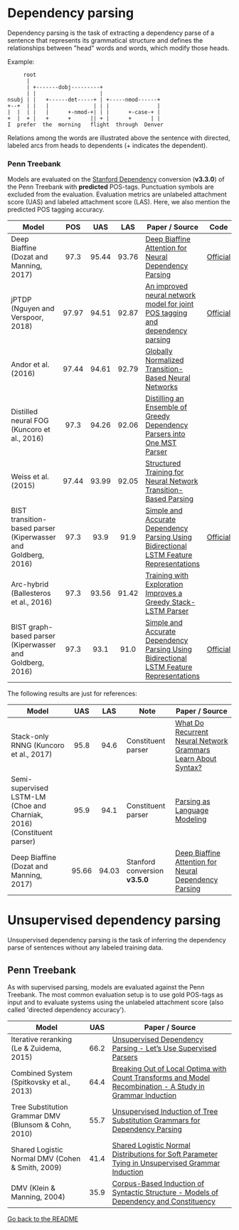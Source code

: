 # Dependency parsing

Dependency parsing is the task of extracting a dependency parse of a sentence that represents its grammatical
structure and defines the relationships between "head" words and words, which modify those heads.

Example:

```
     root
      |
      | +-------dobj---------+
      | |                    |
nsubj | |   +------det-----+ | +-----nmod------+
+--+  | |   |              | | |               |
|  |  | |   |      +-nmod-+| | |      +-case-+ |
+  |  + |   +      +      || + |      +      | |
I  prefer  the  morning   flight  through  Denver
```

Relations among the words are illustrated above the sentence with directed, labeled
arcs from heads to dependents (+ indicates the dependent).

### Penn Treebank

Models are evaluated on the [Stanford Dependency](https://nlp.stanford.edu/software/dependencies_manual.pdf)
conversion (**v3.3.0**) of the Penn Treebank with __predicted__ POS-tags. Punctuation symbols
are excluded from the evaluation. Evaluation metrics are unlabeled attachment score (UAS) and
labeled attachment score (LAS). Here, we also mention the predicted POS tagging accuracy.

| Model           | POS | UAS | LAS | Paper / Source | Code |
| ------------- | :-----: | :-----:| :-----:| --- | --- |
| Deep Biaffine (Dozat and Manning, 2017) | 97.3 | 95.44 | 93.76 | [Deep Biaffine Attention for Neural Dependency Parsing](https://arxiv.org/abs/1611.01734) | [Official](https://github.com/tdozat/Parser-v1) |
| jPTDP (Nguyen and Verspoor, 2018) | 97.97 | 94.51 | 92.87  | [An improved neural network model for joint POS tagging and dependency parsing](https://arxiv.org/abs/1807.03955) | [Official](https://github.com/datquocnguyen/jPTDP) |
| Andor et al. (2016) | 97.44 | 94.61 | 92.79 | [Globally Normalized Transition-Based Neural Networks](https://www.aclweb.org/anthology/P16-1231) | |
| Distilled neural FOG (Kuncoro et al., 2016) | 97.3 | 94.26 | 92.06 | [Distilling an Ensemble of Greedy Dependency Parsers into One MST Parser](https://arxiv.org/abs/1609.07561) | |
| Weiss et al. (2015) | 97.44 | 93.99 | 92.05 | [Structured Training for Neural Network Transition-Based Parsing](http://anthology.aclweb.org/P/P15/P15-1032.pdf) | |
| BIST transition-based parser (Kiperwasser and Goldberg, 2016) | 97.3 | 93.9 | 91.9 | [Simple and Accurate Dependency Parsing Using Bidirectional LSTM Feature Representations](https://aclweb.org/anthology/Q16-1023) | [Official](https://github.com/elikip/bist-parser/tree/master/barchybrid/src) | 
| Arc-hybrid (Ballesteros et al., 2016) | 97.3 | 93.56 | 91.42 | [Training with Exploration Improves a Greedy Stack-LSTM Parser](https://arxiv.org/abs/1603.03793) | |
| BIST graph-based parser (Kiperwasser and Goldberg, 2016) | 97.3 | 93.1 | 91.0 | [Simple and Accurate Dependency Parsing Using Bidirectional LSTM Feature Representations](https://aclweb.org/anthology/Q16-1023) | [Official](https://github.com/elikip/bist-parser/tree/master/bmstparser/src) | 

The following results are just for references:

| Model           | UAS | LAS | Note | Paper / Source |  
| ------------- | :-----:| :-----:| --- | --- | 
| Stack-only RNNG (Kuncoro et al., 2017) | 95.8 | 94.6 | Constituent parser |[What Do Recurrent Neural Network Grammars Learn About Syntax?](https://arxiv.org/abs/1611.05774) |
| Semi-supervised LSTM-LM (Choe and Charniak, 2016) (Constituent parser) | 95.9 | 94.1 | Constituent parser |[Parsing as Language Modeling](http://www.aclweb.org/anthology/D16-1257) | 
| Deep Biaffine (Dozat and Manning, 2017)   | 95.66 | 94.03 | Stanford conversion **v3.5.0** | [Deep Biaffine Attention for Neural Dependency Parsing](https://arxiv.org/abs/1611.01734) | 

# Unsupervised dependency parsing

Unsupervised dependency parsing is the task of inferring the dependency parse of sentences without any labeled training data.

## Penn Treebank

As with supervised parsing, models are evaluated against the Penn Treebank. The most common evaluation setup is to use
gold POS-tags as input and to evaluate systems using the unlabeled attachment score (also called 'directed dependency
accuracy').
  
| Model           | UAS | Paper / Source |  
| ------------- | :-----:| ---- | 
| Iterative reranking (Le & Zuidema, 2015) | 66.2 | [Unsupervised Dependency Parsing - Let’s Use Supervised Parsers](http://www.aclweb.org/anthology/N15-1067) |
| Combined System (Spitkovsky et al., 2013) | 64.4 | [Breaking Out of Local Optima with Count Transforms and Model Recombination - A Study in Grammar Induction](http://www.aclweb.org/anthology/D13-1204) |
| Tree Substitution Grammar DMV (Blunsom & Cohn, 2010) | 55.7 | [Unsupervised Induction of Tree Substitution Grammars for Dependency Parsing](http://www.aclweb.org/anthology/D10-1117) |
| Shared Logistic Normal DMV (Cohen & Smith, 2009) | 41.4 | [Shared Logistic Normal Distributions for Soft Parameter Tying in Unsupervised Grammar Induction](http://www.aclweb.org/anthology/N09-1009) |
| DMV (Klein & Manning, 2004) | 35.9 | [Corpus-Based Induction of Syntactic Structure - Models of Dependency and Constituency](http://www.aclweb.org/anthology/P04-1061) |

[Go back to the README](../README.md)
